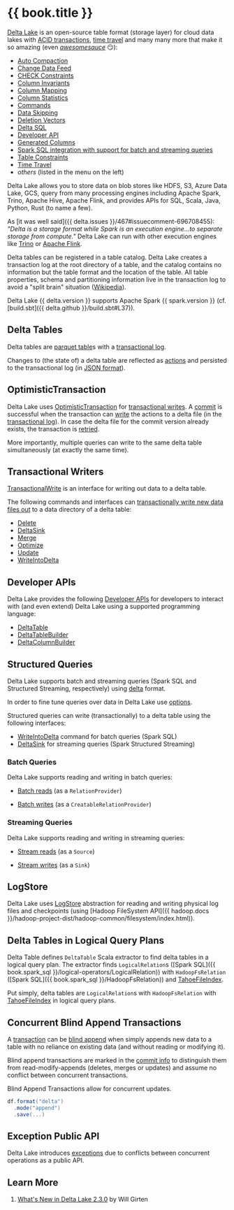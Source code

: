 # {{ book.title }}

[Delta Lake](https://delta.io/) is an open-source table format (storage layer) for cloud data lakes with [ACID transactions](../OptimisticTransaction.md), [time travel](../time-travel/index.md) and many many more that make it so amazing (even _[awesomesauce](https://dictionary.cambridge.org/dictionary/english/awesomesauce)_ 😏):

* [Auto Compaction](../auto-compaction/index.md)
* [Change Data Feed](../change-data-feed/index.md)
* [CHECK Constraints](../check-constraints/index.md)
* [Column Invariants](../column-invariants/index.md)
* [Column Mapping](../column-mapping/index.md)
* [Column Statistics](../column-statistics/index.md)
* [Commands](../commands/index.md)
* [Data Skipping](../data-skipping/index.md)
* [Deletion Vectors](../deletion-vectors/index.md)
* [Delta SQL](../sql/index.md)
* [Developer API](../DeltaTable.md)
* [Generated Columns](../generated-columns/index.md)
* [Spark SQL integration with support for batch and streaming queries](../spark-connector/DeltaDataSource.md)
* [Table Constraints](../constraints/index.md)
* [Time Travel](../time-travel/index.md)
* _others_ (listed in the menu on the left)

Delta Lake allows you to store data on blob stores like HDFS, S3, Azure Data Lake, GCS, query from many processing engines including Apache Spark, Trino, Apache Hive, Apache Flink, and provides APIs for SQL, Scala, Java, Python, Rust (to name a few).

As [it was well said]({{ delta.issues }}/467#issuecomment-696708455): _"Delta is a storage format while Spark is an execution engine...to separate storage from compute."_
Delta Lake can run with other execution engines like [Trino](https://trino.io/docs/current/connector/delta-lake.html) or [Apache Flink](https://github.com/delta-io/connectors/tree/master/flink).

Delta tables can be registered in a table catalog. Delta Lake creates a transaction log at the root directory of a table, and the catalog contains no information but the table format and the location of the table. All table properties, schema and partitioning information live in the transaction log to avoid a "split brain" situation ([Wikipedia](https://en.wikipedia.org/wiki/Split-brain_(computing))).

Delta Lake {{ delta.version }} supports Apache Spark {{ spark.version }} (cf. [build.sbt]({{ delta.github }}/build.sbt#L37)).

## Delta Tables

Delta tables are [parquet table](../DeltaFileFormat.md#fileFormat)s with a [transactional log](../DeltaLog.md).

Changes to (the state of) a delta table are reflected as [actions](../Action.md) and persisted to the transactional log (in [JSON format](../Action.md#json)).

## OptimisticTransaction

Delta Lake uses [OptimisticTransaction](../OptimisticTransaction.md) for [transactional writes](../TransactionalWrite.md). A [commit](../OptimisticTransactionImpl.md#commit) is successful when the transaction can [write](../OptimisticTransactionImpl.md#doCommit-write) the actions to a delta file (in the [transactional log](../DeltaLog.md)). In case the delta file for the commit version already exists, the transaction is [retried](../OptimisticTransactionImpl.md#checkAndRetry).

More importantly, multiple queries can write to the same delta table simultaneously (at exactly the same time).

## Transactional Writers

[TransactionalWrite](../TransactionalWrite.md) is an interface for writing out data to a delta table.

The following commands and interfaces can [transactionally write new data files out](../TransactionalWrite.md#writeFiles-usage) to a data directory of a delta table:

* [Delete](../commands/delete/index.md)
* [DeltaSink](../spark-connector/DeltaSink.md#addBatch)
* [Merge](../commands/merge/index.md)
* [Optimize](../commands/optimize/index.md)
* [Update](../commands/update/index.md)
* [WriteIntoDelta](../commands/WriteIntoDelta.md)

## Developer APIs

Delta Lake provides the following [Developer APIs](../developer-api.md) for developers to interact with (and even extend) Delta Lake using a supported programming language:

* [DeltaTable](../DeltaTable.md)
* [DeltaTableBuilder](../DeltaTableBuilder.md)
* [DeltaColumnBuilder](../DeltaColumnBuilder.md)

## Structured Queries

Delta Lake supports batch and streaming queries (Spark SQL and Structured Streaming, respectively) using [delta](../spark-connector/DeltaDataSource.md#DataSourceRegister) format.

In order to fine tune queries over data in Delta Lake use [options](../spark-connector/options.md).

Structured queries can write (transactionally) to a delta table using the following interfaces:

* [WriteIntoDelta](../commands/WriteIntoDelta.md) command for batch queries (Spark SQL)
* [DeltaSink](../spark-connector/DeltaSink.md) for streaming queries (Spark Structured Streaming)

### Batch Queries

Delta Lake supports reading and writing in batch queries:

* [Batch reads](../spark-connector/DeltaDataSource.md#RelationProvider) (as a `RelationProvider`)

* [Batch writes](../spark-connector/DeltaDataSource.md#CreatableRelationProvider) (as a `CreatableRelationProvider`)

### Streaming Queries

Delta Lake supports reading and writing in streaming queries:

* [Stream reads](../spark-connector/DeltaDataSource.md#StreamSourceProvider) (as a `Source`)

* [Stream writes](../spark-connector/DeltaDataSource.md#StreamSinkProvider) (as a `Sink`)

## LogStore

Delta Lake uses [LogStore](../storage/LogStore.md) abstraction for reading and writing physical log files and checkpoints (using [Hadoop FileSystem API]({{ hadoop.docs }}/hadoop-project-dist/hadoop-common/filesystem/index.html)).

## Delta Tables in Logical Query Plans

Delta Table defines `DeltaTable` Scala extractor to find delta tables in a logical query plan. The extractor finds `LogicalRelation`s ([Spark SQL]({{ book.spark_sql }}/logical-operators/LogicalRelation)) with `HadoopFsRelation` ([Spark SQL]({{ book.spark_sql }}/HadoopFsRelation)) and [TahoeFileIndex](../TahoeFileIndex.md).

Put simply, delta tables are `LogicalRelation`s with `HadoopFsRelation` with [TahoeFileIndex](../TahoeFileIndex.md) in logical query plans.

## Concurrent Blind Append Transactions

A [transaction](../OptimisticTransaction.md) can be [blind append](../OptimisticTransactionImpl.md#commit-isBlindAppend) when simply appends new data to a table with no reliance on existing data (and without reading or modifying it).

Blind append transactions are marked in the [commit info](../CommitInfo.md#isBlindAppend) to distinguish them from read-modify-appends (deletes, merges or updates) and assume no conflict between concurrent transactions.

Blind Append Transactions allow for concurrent updates.

```scala
df.format("delta")
  .mode("append")
  .save(...)
```

## Exception Public API

Delta Lake introduces [exceptions](../exceptions/index.md) due to conflicts between concurrent operations as a public API.

## Learn More

1. [What's New in Delta Lake 2.3.0](https://www.linkedin.com/posts/willgirten_delta-lake-230-was-released-last-week-and-ugcPost-7051596576711925760-wvff/) by Will Girten
